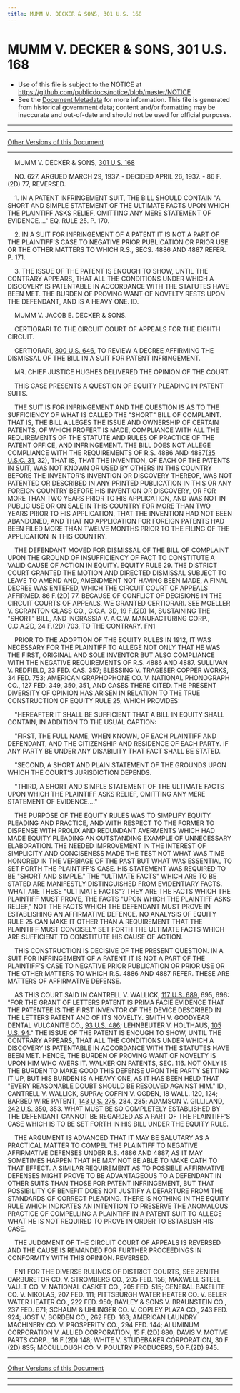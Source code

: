 ```yaml
---
title: MUMM V. DECKER & SONS, 301 U.S. 168
---
```


# MUMM V. DECKER & SONS, 301 U.S. 168

* Use of this file is subject to the NOTICE at https://github.com/publicdocs/notice/blob/master/NOTICE
* See the [Document Metadata](../../../index.md) for more information.
  This file is generated from historical government data; content and/or formatting may be inaccurate and out-of-date and should not be used for official purposes.

----------
----------

[Other Versions of this Document](https://publicdocs.github.io/go/links?ns=uslm-x&ref=%2Fus%2Fcourts%2Fscotus%2FusReporter%2F301%2F168)

----------

    MUMM V. DECKER & SONS, [301 U.S. 168][/us/courts/scotus/usReporter/301/168]

    NO. 627.  ARGUED MARCH 29, 1937.  - DECIDED APRIL 26, 1937.  - 86 F.(2D) 77, REVERSED.

    1.  IN A PATENT INFRINGEMENT SUIT, THE BILL SHOULD CONTAIN "A SHORT AND SIMPLE STATEMENT OF THE ULTIMATE FACTS UPON WHICH THE PLAINTIFF ASKS RELIEF, OMITTING ANY MERE STATEMENT OF EVIDENCE...."  EQ. RULE 25.  P. 170.

    2.  IN A SUIT FOR INFRINGEMENT OF A PATENT IT IS NOT A PART OF THE PLAINTIFF'S CASE TO NEGATIVE PRIOR PUBLICATION OR PRIOR USE OR THE OTHER MATTERS TO WHICH R.S., SECS. 4886 AND 4887 REFER.  P. 171.

    3.  THE ISSUE OF THE PATENT IS ENOUGH TO SHOW, UNTIL THE CONTRARY APPEARS, THAT ALL THE CONDITIONS UNDER WHICH A DISCOVERY IS PATENTABLE IN ACCORDANCE WITH THE STATUTES HAVE BEEN MET.  THE BURDEN OF PROVING WANT OF NOVELTY RESTS UPON THE DEFENDANT, AND IS A HEAVY ONE.  ID.

    MUMM V. JACOB E. DECKER & SONS.

    CERTIORARI TO THE CIRCUIT COURT OF APPEALS FOR THE EIGHTH CIRCUIT.

    CERTIORARI, [300 U.S. 646][/us/courts/scotus/usReporter/300/646], TO REVIEW A DECREE AFFIRMING THE DISMISSAL OF THE BILL IN A SUIT FOR PATENT INFRINGEMENT.

    MR. CHIEF JUSTICE HUGHES DELIVERED THE OPINION OF THE COURT.

    THIS CASE PRESENTS A QUESTION OF EQUITY PLEADING IN PATENT SUITS.

    THE SUIT IS FOR INFRINGEMENT AND THE QUESTION IS AS TO THE SUFFICIENCY OF WHAT IS CALLED THE "SHORT" BILL OF COMPLAINT.  THAT IS, THE BILL ALLEGES THE ISSUE AND OWNERSHIP OF CERTAIN PATENTS, OF WHICH PROFERT IS MADE, COMPLIANCE WITH ALL THE REQUIREMENTS OF THE STATUTE AND RULES OF PRACTICE OF THE PATENT OFFICE, AND INFRINGEMENT.  THE BILL DOES NOT ALLEGE COMPLIANCE WITH THE REQUIREMENTS OF R.S. 4886 AND 4887([35 U.S.C. 31][/us/usc/t35/s31], 32), THAT IS, THAT THE INVENTION, OF EACH OF THE PATENTS IN SUIT, WAS NOT KNOWN OR USED BY OTHERS IN THIS COUNTRY BEFORE THE INVENTOR'S INVENTION OR DISCOVERY THEREOF, WAS NOT PATENTED OR DESCRIBED IN ANY PRINTED PUBLICATION IN THIS OR ANY FOREIGN COUNTRY BEFORE HIS INVENTION OR DISCOVERY, OR FOR MORE THAN TWO YEARS PRIOR TO HIS APPLICATION, AND WAS NOT IN PUBLIC USE OR ON SALE IN THIS COUNTRY FOR MORE THAN TWO YEARS PRIOR TO HIS APPLICATION, THAT THE INVENTION HAD NOT BEEN ABANDONED, AND THAT NO APPLICATION FOR FOREIGN PATENTS HAD BEEN FILED MORE THAN TWELVE MONTHS PRIOR TO THE FILING OF THE APPLICATION IN THIS COUNTRY.

    THE DEFENDANT MOVED FOR DISMISSAL OF THE BILL OF COMPLAINT UPON THE GROUND OF INSUFFICIENCY OF FACT TO CONSTITUTE A VALID CAUSE OF ACTION IN EQUITY.  EQUITY RULE 29.  THE DISTRICT COURT GRANTED THE MOTION AND DIRECTED DISMISSAL SUBJECT TO LEAVE TO AMEND AND, AMENDMENT NOT HAVING BEEN MADE, A FINAL DECREE WAS ENTERED, WHICH THE CIRCUIT COURT OF APPEALS AFFIRMED.  86 F.(2D) 77.  BECAUSE OF CONFLICT OF DECISIONS IN THE CIRCUIT COURTS OF APPEALS, WE GRANTED CERTIORARI.  SEE MOELLER V. SCRANTON GLASS CO., C.C.A. 3D, 19 F.(2D) 14, SUSTAINING THE "SHORT" BILL, AND INGRASSIA V. A.C.W. MANUFACTURING CORP., C.C.A.2D, 24 F.(2D) 703, TO THE CONTRARY.  FN1

    PRIOR TO THE ADOPTION OF THE EQUITY RULES IN 1912, IT WAS NECESSARY FOR THE PLAINTIFF TO ALLEGE NOT ONLY THAT HE WAS THE FIRST, ORIGINAL AND SOLE INVENTOR BUT ALSO COMPLIANCE WITH THE NEGATIVE REQUIREMENTS OF R.S. 4886 AND 4887.  SULLIVAN V. REDFIELD, 23 FED. CAS. 357; BLESSING V. TRAGESER COPPER WORKS, 34 FED. 753; AMERICAN GRAPHOPHONE CO. V. NATIONAL PHONOGRAPH CO., 127 FED. 349, 350, 351, AND CASES THERE CITED.  THE PRESENT DIVERSITY OF OPINION HAS ARISEN IN RELATION TO THE TRUE CONSTRUCTION OF EQUITY RULE 25, WHICH PROVIDES:

    "HEREAFTER IT SHALL BE SUFFICIENT THAT A BILL IN EQUITY SHALL CONTAIN, IN ADDITION TO THE USUAL CAPTION:

    "FIRST, THE FULL NAME, WHEN KNOWN, OF EACH PLAINTIFF AND DEFENDANT, AND THE CITIZENSHIP AND RESIDENCE OF EACH PARTY.  IF ANY PARTY BE UNDER ANY DISABILITY THAT FACT SHALL BE STATED.

    "SECOND, A SHORT AND PLAIN STATEMENT OF THE GROUNDS UPON WHICH THE COURT'S JURISDICTION DEPENDS.

    "THIRD, A SHORT AND SIMPLE STATEMENT OF THE ULTIMATE FACTS UPON WHICH THE PLAINTIFF ASKS RELIEF, OMITTING ANY MERE STATEMENT OF EVIDENCE...."

    THE PURPOSE OF THE EQUITY RULES WAS TO SIMPLIFY EQUITY PLEADING AND PRACTICE, AND WITH RESPECT TO THE FORMER TO DISPENSE WITH PROLIX AND REDUNDANT AVERMENTS WHICH HAD MADE EQUITY PLEADING AN OUTSTANDING EXAMPLE OF UNNECESSARY ELABORATION.  THE NEEDED IMPROVEMENT IN THE INTEREST OF SIMPLICITY AND CONCISENESS MADE THE TEST NOT WHAT WAS TIME HONORED IN THE VERBIAGE OF THE PAST BUT WHAT WAS ESSENTIAL TO SET FORTH THE PLAINTIFF'S CASE.  HIS STATEMENT WAS REQUIRED TO BE "SHORT AND SIMPLE."  THE "ULTIMATE FACTS" WHICH ARE TO BE STATED ARE MANIFESTLY DISTINGUISHED FROM EVIDENTIARY FACTS.  WHAT ARE THESE "ULTIMATE FACTS"?  THEY ARE THE FACTS WHICH THE PLAINTIFF MUST PROVE, THE FACTS "UPON WHICH THE PLAINTIFF ASKS RELIEF," NOT THE FACTS WHICH THE DEFENDANT MUST PROVE IN ESTABLISHING AN AFFIRMATIVE DEFENCE.  NO ANALYSIS OF EQUITY RULE 25 CAN MAKE IT OTHER THAN A REQUIREMENT THAT THE PLAINTIFF MUST CONCISELY SET FORTH THE ULTIMATE FACTS WHICH ARE SUFFICIENT TO CONSTITUTE HIS CAUSE OF ACTION.

    THIS CONSTRUCTION IS DECISIVE OF THE PRESENT QUESTION.  IN A SUIT FOR INFRINGEMENT OF A PATENT IT IS NOT A PART OF THE PLAINTIFF'S CASE TO NEGATIVE PRIOR PUBLICATION OR PRIOR USE OR THE OTHER MATTERS TO WHICH R.S. 4886 AND 4887 REFER.  THESE ARE MATTERS OF AFFIRMATIVE DEFENSE.

    AS THIS COURT SAID IN CANTRELL V. WALLICK, [117 U.S. 689][/us/courts/scotus/usReporter/117/689], 695, 696: "FOR THE GRANT OF LETTERS PATENT IS PRIMA FACIE EVIDENCE THAT THE PATENTEE IS THE FIRST INVENTOR OF THE DEVICE DESCRIBED IN THE LETTERS PATENT AND OF ITS NOVELTY.  SMITH V. GOODYEAR DENTAL VULCANITE CO., [93 U.S. 486][/us/courts/scotus/usReporter/93/486]; LEHNBEUTER V. HOLTHAUS, [105 U.S. 94][/us/courts/scotus/usReporter/105/94]."  THE ISSUE OF THE PATENT IS ENOUGH TO SHOW, UNTIL THE CONTRARY APPEARS, THAT ALL THE CONDITIONS UNDER WHICH A DISCOVERY IS PATENTABLE IN ACCORDANCE WITH THE STATUTES HAVE BEEN MET.  HENCE, THE BURDEN OF PROVING WANT OF NOVELTY IS UPON HIM WHO AVERS IT.  WALKER ON PATENTS, SEC. 116.  NOT ONLY IS THE BURDEN TO MAKE GOOD THIS DEFENSE UPON THE PARTY SETTING IT UP, BUT HIS BURDEN IS A HEAVY ONE, AS IT HAS BEEN HELD THAT "EVERY REASONABLE DOUBT SHOULD BE RESOLVED AGAINST HIM."  ID., CANTRELL V. WALLICK, SUPRA; COFFIN V. OGDEN, 18 WALL.  120, 124; BARBED WIRE PATENT, [143 U.S. 275][/us/courts/scotus/usReporter/143/275], 284, 285; ADAMSON V. GILLILAND, [242 U.S. 350][/us/courts/scotus/usReporter/242/350], 353.  WHAT MUST BE SO COMPLETELY ESTABLISHED BY THE DEFENDANT CANNOT BE REGARDED AS A PART OF THE PLAINTIFF'S CASE WHICH IS TO BE SET FORTH IN HIS BILL UNDER THE EQUITY RULE.

    THE ARGUMENT IS ADVANCED THAT IT MAY BE SALUTARY AS A PRACTICAL MATTER TO COMPEL THE PLAINTIFF TO NEGATIVE AFFIRMATIVE DEFENSES UNDER R.S. 4886 AND 4887, AS IT MAY SOMETIMES HAPPEN THAT HE MAY NOT BE ABLE TO MAKE OATH TO THAT EFFECT.  A SIMILAR REQUIREMENT AS TO POSSIBLE AFFIRMATIVE DEFENSES MIGHT PROVE TO BE ADVANTAGEOUS TO A DEFENDANT IN OTHER SUITS THAN THOSE FOR PATENT INFRINGEMENT, BUT THAT POSSIBILITY OF BENEFIT DOES NOT JUSTIFY A DEPARTURE FROM THE STANDARDS OF CORRECT PLEADING.  THERE IS NOTHING IN THE EQUITY RULE WHICH INDICATES AN INTENTION TO PRESERVE THE ANOMALOUS PRACTICE OF COMPELLING A PLAINTIFF IN A PATENT SUIT TO ALLEGE WHAT HE IS NOT REQUIRED TO PROVE IN ORDER TO ESTABLISH HIS CASE.

    THE JUDGMENT OF THE CIRCUIT COURT OF APPEALS IS REVERSED AND THE CAUSE IS REMANDED FOR FURTHER PROCEEDINGS IN CONFORMITY WITH THIS OPINION.  REVERSED.

    FN1  FOR THE DIVERSE RULINGS OF DISTRICT COURTS, SEE ZENITH CARBURETOR CO. V. STROMBERG CO., 205 FED. 158; MAXWELL STEEL VAULT CO. V. NATIONAL CASKET CO., 205 FED. 515; GENERAL BAKELITE CO. V. NIKOLAS, 207 FED. 111; PITTSBURGH WATER HEATER CO. V. BELER WATER HEATER CO., 222 FED. 950; BAYLEY & SONS V. BRAUNSTEIN CO., 237 FED. 671; SCHAUM & UHLINGER CO. V. COPLEY PLAZA CO., 243 FED. 924; JOST V. BORDEN CO., 262 FED. 163; AMERICAN LAUNDRY MACHINERY CO. V. PROSPERITY CO., 294 FED. 144; ALUMINUM CORPORATION V. ALLIED CORPORATION, 15 F.(2D) 880; DAVIS V. MOTIVE PARTS CORP., 16 F.(2D) 148; WHITE V. STUDEBAKER CORPORATION, 30 F.(2D) 835; MCCULLOUGH CO. V. POULTRY PRODUCERS, 50 F.(2D) 945.

----------

[Other Versions of this Document](https://publicdocs.github.io/go/links?ns=uslm-x&ref=%2Fus%2Fcourts%2Fscotus%2FusReporter%2F301%2F168)

----------
----------

[/us/courts/scotus/usReporter/301/168]: https://publicdocs.github.io/go/links?ns=uslm-x&ref=%2Fus%2Fcourts%2Fscotus%2FusReporter%2F301%2F168
[/us/courts/scotus/usReporter/300/646]: https://publicdocs.github.io/go/links?ns=uslm-x&ref=%2Fus%2Fcourts%2Fscotus%2FusReporter%2F300%2F646
[/us/usc/t35/s31]: https://publicdocs.github.io/go/links?ns=uslm&ref=%2Fus%2Fusc%2Ft35%2Fs31
[/us/courts/scotus/usReporter/117/689]: https://publicdocs.github.io/go/links?ns=uslm-x&ref=%2Fus%2Fcourts%2Fscotus%2FusReporter%2F117%2F689
[/us/courts/scotus/usReporter/93/486]: https://publicdocs.github.io/go/links?ns=uslm-x&ref=%2Fus%2Fcourts%2Fscotus%2FusReporter%2F93%2F486
[/us/courts/scotus/usReporter/105/94]: https://publicdocs.github.io/go/links?ns=uslm-x&ref=%2Fus%2Fcourts%2Fscotus%2FusReporter%2F105%2F94
[/us/courts/scotus/usReporter/143/275]: https://publicdocs.github.io/go/links?ns=uslm-x&ref=%2Fus%2Fcourts%2Fscotus%2FusReporter%2F143%2F275
[/us/courts/scotus/usReporter/242/350]: https://publicdocs.github.io/go/links?ns=uslm-x&ref=%2Fus%2Fcourts%2Fscotus%2FusReporter%2F242%2F350


